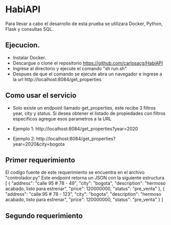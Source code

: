 # HabiAPI

Para llevar a cabo el desarrollo de esta prueba se utilizara Docker, Python, Flask y consultas SQL.

## Ejecucion.
- Instalar Docker.
- Descargue o clone el repositorio https://github.com/carlosacg/HabiAPI
- Ingrese al directorio y ejecute el comando "sh run.sh"
- Despues de que el comando se ejecute abra un navegador e ingrese a la url http://localhost:8084/get_properties

## Como usar el servicio
- Solo existe un endpoint llamado get_properties, este recibe 3 filtros year, city y status. Si desea obtener el listado de propiedades con filtros especificos agregue esos parametros a la URL

- Ejemplo 1: http://localhost:8084/get_properties?year=2020
- Ejemplo 2: http://localhost:8084/get_properties?year=2020&city=bogota

## Primer requerimiento
El codigo fuente de este requerimiento se encuentra en el archivo "controlador.py"
Este endpoint retorna un JSON con la siguiente estructura
[
    {
        "address": "calle 95 # 78 - 49",
        "city": "bogota",
        "description": "hermoso acabado, listo para estrenar",
        "price": 120000000,
        "status": "pre_venta"
    },
    {
        "address": "calle 95 # 78 - 123",
        "city": "bogota",
        "description": "hermoso acabado, listo para estrenar",
        "price": 120000000,
        "status": "pre_venta"
    }
]

## Segundo requerimiento